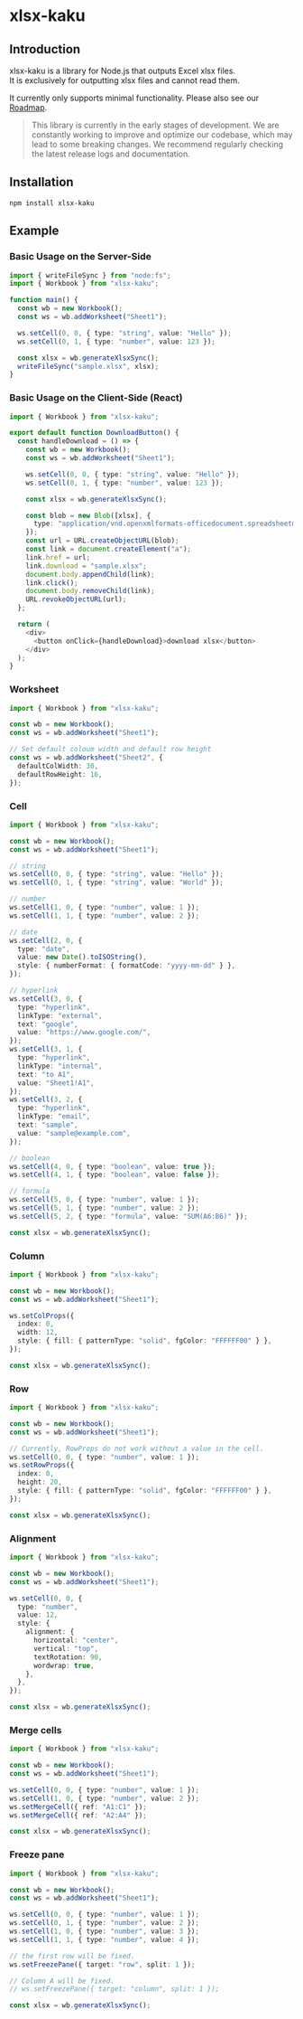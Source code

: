 # xlsx-kaku

## Introduction

xlsx-kaku is a library for Node.js that outputs Excel xlsx files.  
It is exclusively for outputting xlsx files and cannot read them.

It currently only supports minimal functionality.
Please also see our [Roadmap](https://github.com/motinados/xlsx-kaku/issues/1).

> This library is currently in the early stages of development.
> We are constantly working to improve and optimize our codebase, which may lead to some breaking changes.
> We recommend regularly checking the latest release logs and documentation.

## Installation

```
npm install xlsx-kaku
```

## Example

### Basic Usage on the Server-Side

```ts
import { writeFileSync } from "node:fs";
import { Workbook } from "xlsx-kaku";

function main() {
  const wb = new Workbook();
  const ws = wb.addWorksheet("Sheet1");

  ws.setCell(0, 0, { type: "string", value: "Hello" });
  ws.setCell(0, 1, { type: "number", value: 123 });

  const xlsx = wb.generateXlsxSync();
  writeFileSync("sample.xlsx", xlsx);
}
```

### Basic Usage on the Client-Side (React)

```ts
import { Workbook } from "xlsx-kaku";

export default function DownloadButton() {
  const handleDownload = () => {
    const wb = new Workbook();
    const ws = wb.addWorksheet("Sheet1");

    ws.setCell(0, 0, { type: "string", value: "Hello" });
    ws.setCell(0, 1, { type: "number", value: 123 });

    const xlsx = wb.generateXlsxSync();

    const blob = new Blob([xlsx], {
      type: "application/vnd.openxmlformats-officedocument.spreadsheetml.sheet",
    });
    const url = URL.createObjectURL(blob);
    const link = document.createElement("a");
    link.href = url;
    link.download = "sample.xlsx";
    document.body.appendChild(link);
    link.click();
    document.body.removeChild(link);
    URL.revokeObjectURL(url);
  };

  return (
    <div>
      <button onClick={handleDownload}>download xlsx</button>
    </div>
  );
}
```

### Worksheet

```ts
import { Workbook } from "xlsx-kaku";

const wb = new Workbook();
const ws = wb.addWorksheet("Sheet1");

// Set default coloum width and default row height
const ws = wb.addWorksheet("Sheet2", {
  defaultColWidth: 30,
  defaultRowHeight: 16,
});
```

### Cell

```ts
import { Workbook } from "xlsx-kaku";

const wb = new Workbook();
const ws = wb.addWorksheet("Sheet1");

// string
ws.setCell(0, 0, { type: "string", value: "Hello" });
ws.setCell(0, 1, { type: "string", value: "World" });

// number
ws.setCell(1, 0, { type: "number", value: 1 });
ws.setCell(1, 1, { type: "number", value: 2 });

// date
ws.setCell(2, 0, {
  type: "date",
  value: new Date().toISOString(),
  style: { numberFormat: { formatCode: "yyyy-mm-dd" } },
});

// hyperlink
ws.setCell(3, 0, {
  type: "hyperlink",
  linkType: "external",
  text: "google",
  value: "https://www.google.com/",
});
ws.setCell(3, 1, {
  type: "hyperlink",
  linkType: "internal",
  text: "to A1",
  value: "Sheet1!A1",
});
ws.setCell(3, 2, {
  type: "hyperlink",
  linkType: "email",
  text: "sample",
  value: "sample@example.com",
});

// boolean
ws.setCell(4, 0, { type: "boolean", value: true });
ws.setCell(4, 1, { type: "boolean", value: false });

// formula
ws.setCell(5, 0, { type: "number", value: 1 });
ws.setCell(5, 1, { type: "number", value: 2 });
ws.setCell(5, 2, { type: "formula", value: "SUM(A6:B6)" });

const xlsx = wb.generateXlsxSync();
```

### Column

```ts
import { Workbook } from "xlsx-kaku";

const wb = new Workbook();
const ws = wb.addWorksheet("Sheet1");

ws.setColProps({
  index: 0,
  width: 12,
  style: { fill: { patternType: "solid", fgColor: "FFFFFF00" } },
});

const xlsx = wb.generateXlsxSync();
```

### Row

```ts
import { Workbook } from "xlsx-kaku";

const wb = new Workbook();
const ws = wb.addWorksheet("Sheet1");

// Currently, RowProps do not work without a value in the cell.
ws.setCell(0, 0, { type: "number", value: 1 });
ws.setRowProps({
  index: 0,
  height: 20,
  style: { fill: { patternType: "solid", fgColor: "FFFFFF00" } },
});

const xlsx = wb.generateXlsxSync();
```

### Alignment

```ts
import { Workbook } from "xlsx-kaku";

const wb = new Workbook();
const ws = wb.addWorksheet("Sheet1");

ws.setCell(0, 0, {
  type: "number",
  value: 12,
  style: {
    alignment: {
      horizontal: "center",
      vertical: "top",
      textRotation: 90,
      wordwrap: true,
    },
  },
});

const xlsx = wb.generateXlsxSync();
```

### Merge cells

```ts
import { Workbook } from "xlsx-kaku";

const wb = new Workbook();
const ws = wb.addWorksheet("Sheet1");

ws.setCell(0, 0, { type: "number", value: 1 });
ws.setCell(1, 0, { type: "number", value: 2 });
ws.setMergeCell({ ref: "A1:C1" });
ws.setMergeCell({ ref: "A2:A4" });

const xlsx = wb.generateXlsxSync();
```

### Freeze pane

```ts
import { Workbook } from "xlsx-kaku";

const wb = new Workbook();
const ws = wb.addWorksheet("Sheet1");

ws.setCell(0, 0, { type: "number", value: 1 });
ws.setCell(0, 1, { type: "number", value: 2 });
ws.setCell(1, 0, { type: "number", value: 3 });
ws.setCell(1, 1, { type: "number", value: 4 });

// the first row will be fixed.
ws.setFreezePane({ target: "row", split: 1 });

// Column A will be fixed.
// ws.setFreezePane({ target: "column", split: 1 });

const xlsx = wb.generateXlsxSync();
```
